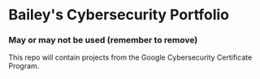 # Bailey's Cybersecurity Portfolio

### May or may not be used (remember to remove)

This repo will contain projects from the Google Cybersecurity Certificate Program.
